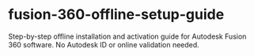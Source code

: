 # fusion-360-offline-setup-guide
Step-by-step offline installation and activation guide for Autodesk Fusion 360 software. No Autodesk ID or online validation needed.
